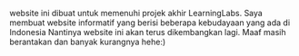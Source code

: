 website ini dibuat untuk memenuhi projek akhir LearningLabs. Saya membuat website informatif yang berisi beberapa kebudayaan yang ada di Indonesia
Nantinya website ini akan terus dikembangkan lagi.
Maaf masih berantakan dan banyak kurangnya hehe:)
